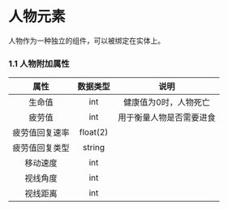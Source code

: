 # 人物元素

人物作为一种独立的组件，可以被绑定在实体上。

### 1.1 人物附加属性

|      属性      | 数据类型 |           说明           |
| :------------: | :------: | :----------------------: |
|     生命值     |   int    |  健康值为0时，人物死亡   |
|     疲劳值     |   int    | 用于衡量人物是否需要进食 |
| 疲劳值回复速率 | float(2) |                          |
| 疲劳值回复类型 |  string  |                          |
|    移动速度    |   int    |                          |
|    视线角度    |   int    |                          |
|    视线距离    |   int    |                          |



